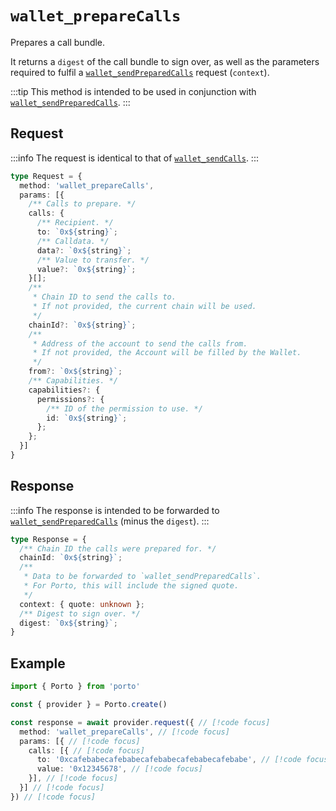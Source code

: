 # `wallet_prepareCalls`

Prepares a call bundle. 

It returns a `digest` of the call bundle to sign over, as well as the parameters required to fulfil a [`wallet_sendPreparedCalls`](/sdk/rpc/wallet_sendPreparedCalls) request (`context`).

:::tip
This method is intended to be used in conjunction with [`wallet_sendPreparedCalls`](/sdk/rpc/wallet_sendPreparedCalls).
:::

## Request

:::info
The request is identical to that of [`wallet_sendCalls`](/sdk/rpc/wallet_sendCalls).
:::

```ts
type Request = {
  method: 'wallet_prepareCalls',
  params: [{
    /** Calls to prepare. */
    calls: {
      /** Recipient. */
      to: `0x${string}`;
      /** Calldata. */
      data?: `0x${string}`;
      /** Value to transfer. */
      value?: `0x${string}`;
    }[];
    /** 
     * Chain ID to send the calls to.
     * If not provided, the current chain will be used.
     */
    chainId?: `0x${string}`;
    /** 
     * Address of the account to send the calls from.
     * If not provided, the Account will be filled by the Wallet.
     */
    from?: `0x${string}`;
    /** Capabilities. */
    capabilities?: {
      permissions?: {
        /** ID of the permission to use. */
        id: `0x${string}`;
      };
    };
  }]
}
```

## Response

:::info
The response is intended to be forwarded to [`wallet_sendPreparedCalls`](/sdk/rpc/wallet_sendPreparedCalls) (minus the `digest`).
:::

```ts
type Response = {
  /** Chain ID the calls were prepared for. */
  chainId: `0x${string}`;
  /** 
   * Data to be forwarded to `wallet_sendPreparedCalls`.
   * For Porto, this will include the signed quote. 
   */
  context: { quote: unknown };
  /** Digest to sign over. */
  digest: `0x${string}`;
}
```

## Example

```ts twoslash
import { Porto } from 'porto'

const { provider } = Porto.create()

const response = await provider.request({ // [!code focus]
  method: 'wallet_prepareCalls', // [!code focus]
  params: [{ // [!code focus]
    calls: [{ // [!code focus]
      to: '0xcafebabecafebabecafebabecafebabecafebabe', // [!code focus]
      value: '0x12345678', // [!code focus]
    }], // [!code focus]
  }] // [!code focus]
}) // [!code focus]
``` 
